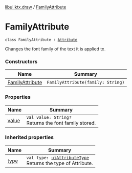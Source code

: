 [libui.ktx.draw](../README.md) / [FamilyAttribute](README.md)

# FamilyAttribute

`class FamilyAttribute : `[`Attribute`](../-attribute/README.md)

Changes the font family of the text it is applied to.

### Constructors

| Name | Summary |
|---|---|
| [FamilyAttribute](-family-attribute.md) | `FamilyAttribute(family: String)` |

### Properties

| Name | Summary |
|---|---|
| [value](value.md) | `val value: String?`<br>Returns the font family stored. |

### Inherited properties

| Name | Summary |
|---|---|
| [type](../-attribute/type.md) | `val type: `[`uiAttributeType`](../../libui/ui-attribute-type.md)<br>Returns the type of Attribute. |
